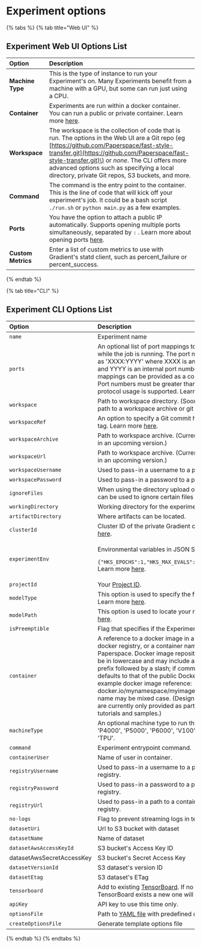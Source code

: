 # Experiment options

{% tabs %}
{% tab title="Web UI" %}
## Experiment Web UI Options List

| Option | Description |
| :--- | :--- |
| **Machine Type** | This is the type of instance to run your Experiment's on. Many Experiments benefit from a machine with a GPU, but some can run just using a CPU. |
| **Container** | Experiments are run within a docker container. You can run a public or private container. Learn more [here](../containers-public-and-private.md).  |
| **Workspace** | The workspace is the collection of code that is run. The options in the Web UI are a Git repo \(eg [https://github.com/Paperspace/fast-style-transfer.git](https://github.com/Paperspace/fast-style-transfer.git)\) or _none_.  The CLI offers more advanced options such as specifying a local directory, private Git repos, S3 buckets, and more. |
| **Command** | The command is the entry point to the container. This is the line of code that will kick off your experiment's job. It could be a bash script `./run.sh` or `python main.py` as a few examples.  |
| **Ports** | You have the option to attach a public IP automatically. Supports opening multiple ports simultaneously, separated by `:` . Learn more about opening ports [here](ports.md).  |
| **Custom Metrics** | Enter a list of custom metrics to use with Gradient's statd client, such as percent\_failure or percent\_success. |
{% endtab %}

{% tab title="CLI" %}
## Experiment CLI Options List

<table>
  <thead>
    <tr>
      <th style="text-align:left">Option</th>
      <th style="text-align:left">Description</th>
    </tr>
  </thead>
  <tbody>
    <tr>
      <td style="text-align:left"><code>name</code>
      </td>
      <td style="text-align:left">Experiment name</td>
    </tr>
    <tr>
      <td style="text-align:left"><code>ports</code>
      </td>
      <td style="text-align:left">An optional list of port mappings to open on the instance while the job
        is running. The port mappings are specified as &apos;XXXX:YYYY&apos; where
        XXXX is an external port number and YYYY is an internal port number. Multiple
        port mappings can be provided as a comma separated list. Port numbers must
        be greater than 1023. Note: only /tcp protocol usage is supported. Learn
        more <a href="ports.md">here</a>.</td>
    </tr>
    <tr>
      <td style="text-align:left"><code>workspace</code>
      </td>
      <td style="text-align:left">Path to workspace directory. (Soon also will support a path to a workspace
        archive or git repository URL.)</td>
    </tr>
    <tr>
      <td style="text-align:left"><code>workspaceRef</code>
      </td>
      <td style="text-align:left">An option to specify a Git commit hash, branch name or tag. Learn more
        <a
        href="git-commit-tracking.md">here</a>.</td>
    </tr>
    <tr>
      <td style="text-align:left"><code>workspaceArchive</code>
      </td>
      <td style="text-align:left">Path to workspace archive. (Currently being deprecated in an upcoming
        version.)</td>
    </tr>
    <tr>
      <td style="text-align:left"><code>workspaceUrl</code>
      </td>
      <td style="text-align:left">Path to workspace archive. (Currently being deprecated in an upcoming
        version.)</td>
    </tr>
    <tr>
      <td style="text-align:left"><code>workspaceUsername</code>
      </td>
      <td style="text-align:left">Used to pass-in a username to a private repo.</td>
    </tr>
    <tr>
      <td style="text-align:left"><code>workspacePassword</code>
      </td>
      <td style="text-align:left">Used to pass-in a password to a private repo.</td>
    </tr>
    <tr>
      <td style="text-align:left"><code>ignoreFiles</code>
      </td>
      <td style="text-align:left">When using the directory upload option, this command can be used to ignore
        certain files from uploading.</td>
    </tr>
    <tr>
      <td style="text-align:left"><code>workingDirectory</code>
      </td>
      <td style="text-align:left">Working directory for the experiment</td>
    </tr>
    <tr>
      <td style="text-align:left"><code>artifactDirectory</code>
      </td>
      <td style="text-align:left">Where artifacts can be located.</td>
    </tr>
    <tr>
      <td style="text-align:left"><code>clusterId</code>
      </td>
      <td style="text-align:left">Cluster ID of the private Gradient cluster. Learn more <a href="../../gradient-private-cloud/about.md">here</a>.</td>
    </tr>
    <tr>
      <td style="text-align:left"><code>experimentEnv</code>
      </td>
      <td style="text-align:left">
        <p>Environmental variables in JSON String Format. Example:</p>
        <p><code>{&quot;HKS_EPOCHS&quot;:1,&quot;HKS_MAX_EVALS&quot;:4,&quot;DATASET_SIZE&quot;:100}</code> Learn
          more <a href="environment-variables.md">here</a>.</p>
      </td>
    </tr>
    <tr>
      <td style="text-align:left"><code>projectId</code>
      </td>
      <td style="text-align:left">Your <a href="../../projects/managing-projects.md#get-your-projects-id">Project ID</a>.</td>
    </tr>
    <tr>
      <td style="text-align:left"><code>modelType</code>
      </td>
      <td style="text-align:left">This option is used to specify the format of your model. Learn more
        <a
        href="../../models/create-a-model/model-path.md">here</a>.</td>
    </tr>
    <tr>
      <td style="text-align:left"><code>modelPath</code>
      </td>
      <td style="text-align:left">This option is used to locate your model. Learn more <a href="../../models/create-a-model/model-path.md">here</a>.</td>
    </tr>
    <tr>
      <td style="text-align:left"><code>isPreemptible</code>
      </td>
      <td style="text-align:left">Flag that specifies if the Experiment is <a href="../../instances/preemptible-instances.md">preemptible</a>.</td>
    </tr>
    <tr>
      <td style="text-align:left"><code>container</code>
      </td>
      <td style="text-align:left">A reference to a docker image in a public or private docker registry,
        or a container name provided by Paperspace. Docker image repository references
        must be in lowercase and may include a tag and a hostname prefix followed
        by a slash; if committed the hostname defaults to that of the public Docker
        Hub registry. An example docker image reference: docker.io/mynamespace/myimage:mytag.
        A container name may be mixed case. (Designated container names are currently
        only provided as part of various Gradient tutorials and samples.)</td>
    </tr>
    <tr>
      <td style="text-align:left"><code>machineType</code>
      </td>
      <td style="text-align:left">An optional machine type to run the job on: either &apos;GPU+&apos;, &apos;P4000&apos;,
        &apos;P5000&apos;, &apos;P6000&apos;, &apos;V100&apos;, &apos;K80&apos;,
        &apos;P100&apos;, or &apos;TPU&apos;.</td>
    </tr>
    <tr>
      <td style="text-align:left"><code>command</code>
      </td>
      <td style="text-align:left">Experiment entrypoint command.</td>
    </tr>
    <tr>
      <td style="text-align:left"><code>containerUser</code>
      </td>
      <td style="text-align:left">Name of user in container.</td>
    </tr>
    <tr>
      <td style="text-align:left"><code>registryUsername</code>
      </td>
      <td style="text-align:left">Used to pass-in a username to a private container registry.</td>
    </tr>
    <tr>
      <td style="text-align:left"><code>registryPassword</code>
      </td>
      <td style="text-align:left">Used to pass-in a password to a private container registry.</td>
    </tr>
    <tr>
      <td style="text-align:left"><code>registryUrl</code>
      </td>
      <td style="text-align:left">Used to pass-in a path to a container in private container registry.</td>
    </tr>
    <tr>
      <td style="text-align:left"><code>no-logs</code>
      </td>
      <td style="text-align:left">Flag to prevent streaming logs in terminal.</td>
    </tr>
    <tr>
      <td style="text-align:left"><code>datasetUri</code>
      </td>
      <td style="text-align:left">Url to S3 bucket with dataset</td>
    </tr>
    <tr>
      <td style="text-align:left"><code>datasetName</code>
      </td>
      <td style="text-align:left">Name of dataset</td>
    </tr>
    <tr>
      <td style="text-align:left"><code>datasetAwsAccessKeyId</code>
      </td>
      <td style="text-align:left">S3 bucket&apos;s Access Key ID</td>
    </tr>
    <tr>
      <td style="text-align:left">datasetAwsSecretAccessKey</td>
      <td style="text-align:left">S3 bucket&apos;s Secret Access Key</td>
    </tr>
    <tr>
      <td style="text-align:left"><code>datasetVersionId</code>
      </td>
      <td style="text-align:left">S3 dataset&apos;s version ID</td>
    </tr>
    <tr>
      <td style="text-align:left"><code>datasetEtag</code>
      </td>
      <td style="text-align:left">S3 dataset&apos;s ETag</td>
    </tr>
    <tr>
      <td style="text-align:left"><code>tensorboard</code>
      </td>
      <td style="text-align:left">Add to existing <a href="../../tensorboards/about.md">TensorBoard</a>.
        If no or many
        <br />TensorBoard exists a new one will be created.</td>
    </tr>
    <tr>
      <td style="text-align:left"><code>apiKey</code>
      </td>
      <td style="text-align:left">API key to use this time only.</td>
    </tr>
    <tr>
      <td style="text-align:left"><code>optionsFile</code>
      </td>
      <td style="text-align:left">Path to <a href="gradient-config.yaml.md">YAML file</a> with predefined
        options.</td>
    </tr>
    <tr>
      <td style="text-align:left"><code>createOptionsFile</code>
      </td>
      <td style="text-align:left">Generate template options file</td>
    </tr>
  </tbody>
</table>
{% endtab %}
{% endtabs %}

